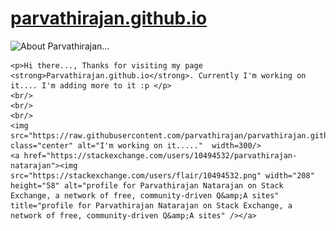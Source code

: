 # [parvathirajan.github.io](http://parvathirajan.github.io)

<html>
  <head>
  </head>
  <body>
    <img src="https://raw.githubusercontent.com/parvathirajan/parvathirajan/master/Mine%20Git%20Banner%20npr.png" alt="About Parvathirajan..." height="250">
    
    <p>Hi there..., Thanks for visiting my page <strong>Parvathirajan.github.io</strong>. Currently I'm working on it.... I'm adding more to it :p </p>
    <br/>
    <br/>
    <br/>
    <img src="https://raw.githubusercontent.com/parvathirajan/parvathirajan.github.io/master/Tom.gif" class="center" alt="I'm working on it....."  width=300/>
    <a href="https://stackexchange.com/users/10494532/parvathirajan-natarajan"><img src="https://stackexchange.com/users/flair/10494532.png" width="208" height="58" alt="profile for Parvathirajan Natarajan on Stack Exchange, a network of free, community-driven Q&amp;A sites" title="profile for Parvathirajan Natarajan on Stack Exchange, a network of free, community-driven Q&amp;A sites" /></a>
  </body>
</html>


